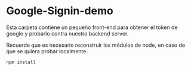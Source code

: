 # Google-Signin-demo

Esta carpeta contiene un pequeño front-end para obtener el token
de google y probarlo contra nuestro backend server.

Recuerde que es necesario reconstruir los módulos de
node, en caso de que se quiera probar localmente.

```
npm install
```